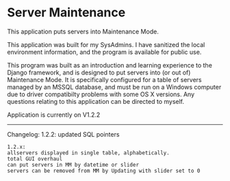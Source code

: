 # Server Maintenance

This application puts servers into Maintenance Mode.

This application was built for my SysAdmins. I have sanitized the local environment information, and the program is available for public use.

This program was built as an introduction and learning experience to the Django framework, and is designed to put servers into (or out of) Maintenance Mode. It is specifically configured for a table of servers managed by an MSSQL database, and must be run on a Windows computer due to driver compatibilty problems with some OS X versions. Any questions relating to this application can be directed to myself.


Application is currently on V1.2.2

- - -

Changelog:
	1.2.2:
	updated SQL pointers

	1.2.x:
	allservers displayed in single table, alphabetically.
	total GUI overhaul
	can put servers in MM by datetime or slider
	servers can be removed from MM by Updating with slider set to 0
